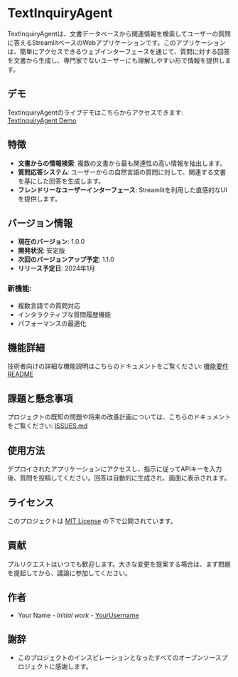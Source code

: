 # TextInquiryAgent

TextInquiryAgentは、文書データベースから関連情報を検索してユーザーの質問に答えるStreamlitベースのWebアプリケーションです。このアプリケーションは、簡単にアクセスできるウェブインターフェースを通じて、質問に対する回答を文書から生成し、専門家でないユーザーにも理解しやすい形で情報を提供します。

## デモ
TextInquiryAgentのライブデモはこちらからアクセスできます: [TextInquiryAgent Demo](https://your-deployed-url.com)

## 特徴
- **文書からの情報検索**: 複数の文書から最も関連性の高い情報を抽出します。
- **質問応答システム**: ユーザーからの自然言語の質問に対して、関連する文書を基にした回答を生成します。
- **フレンドリーなユーザーインターフェース**: Streamlitを利用した直感的なUIを提供します。

## バージョン情報
- **現在のバージョン**: 1.0.0
- **開発状況**: 安定版
- **次回のバージョンアップ予定**: 1.1.0
- **リリース予定日**: 2024年1月

### 新機能:
- 複数言語での質問対応
- インタラクティブな質問履歴機能
- パフォーマンスの最適化

## 機能詳細
技術者向けの詳細な機能説明はこちらのドキュメントをご覧ください: [機能要件 README](docs/FUNCTIONAL_README.md)

## 課題と懸念事項
プロジェクトの既知の問題や将来の改善計画については、こちらのドキュメントをご覧ください: [ISSUES.md](docs/ISSUES.md)

## 使用方法
デプロイされたアプリケーションにアクセスし、指示に従ってAPIキーを入力後、質問を投稿してください。回答は自動的に生成され、画面に表示されます。

## ライセンス
このプロジェクトは [MIT License](LICENSE) の下で公開されています。

## 貢献
プルリクエストはいつでも歓迎します。大きな変更を提案する場合は、まず問題を提起してから、議論に参加してください。

## 作者
- Your Name - *Initial work* - [YourUsername](https://github.com/yourusername)

## 謝辞
- このプロジェクトのインスピレーションとなったすべてのオープンソースプロジェクトに感謝します。

